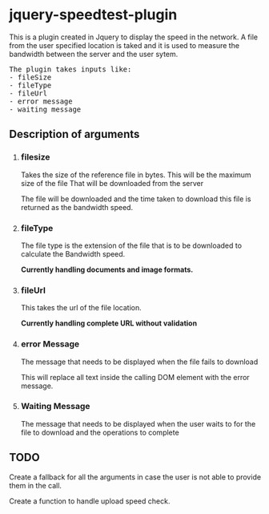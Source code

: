 # jquery-speedtest-plugin
This is a plugin created in Jquery to display the speed in the network. A file from the user specified location is taked and it is used to measure the bandwidth between the server and the user sytem.

<pre>
The plugin takes inputs like:
- fileSize
- fileType
- fileUrl
- error message
- waiting message
</pre>
<h2>Description of arguments</h2>
<ol>
<li>
  <h3>filesize</h3>
  <p>Takes the size of the reference file in bytes. This will be the maximum size of the file That will be downloaded from the server</p>
<p>
  The file will be downloaded and the time taken to download this file is returned as the bandwidth speed.
</p>
</li>
<li>
  <h3>fileType</h3>
  <p>The file type is the extension of the file that is to be downloaded to calculate the Bandwidth speed.</p>
  <b>Currently handling documents and image formats.</b>
</li>
<li>
  <h3>fileUrl</h3>
  <p>This takes the url of the file location.</p>
  <b>Currently handling complete URL without validation</b>
</li>
<li>
  <h3>error Message</h3>
  <p>The message that needs to be displayed when the file fails to download</p>
<p>
  This will replace all text inside the calling DOM element with the error message.
</p>
</li>
<li>
  <h3>Waiting Message</h3>
  <p>The message that needs to be displayed when the user waits to for the file to download and the operations to complete</p>
</li>

</ol>
<h2>TODO</h2>
<p>Create a fallback for all the arguments in case the user is not able to provide them in the call.</p>
<p>Create a function to handle upload speed check.</p>
